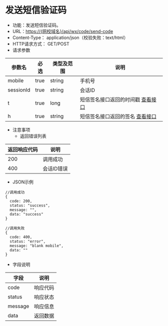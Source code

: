 # 发送短信验证码

* 功能：发送短信验证码。
* URL：[https://{网校域名}/api/wx/code/send-code](https://{网校域名}/api/wx/code/send-code)
* Content-Type： application/json（校验失败：text/html）
* HTTP请求方式： GET/POST
* 请求参数

| 参数名 | 必选 | 类型及范围 | 说明 |
| --- | --- | --- | --- |
| mobile | true | string | 手机号 |
| sessionId | true | string | 会话ID |
| t | true | long | 短信签名接口返回的时间戳 [查看接口](code_sign.md)|
| h | true | string | 短信签名接口返回的签名 [查看接口](code_sign.md)|

* 注意事项
  * 返回错误列表

| 返回响应代码 | 说明 |
| --- | --- |
| 200 | 调用成功 |
| 400 |	会话ID错误 |

* JSON示例

```
//调用成功
{
  code: 200,
  status: "success",
  message: "",
  data: "success"
}

```
```
//调用失败
{
  code: 400,
  status: "error",
  message: "blank mobile",
  data: ""
}

```

* 字段说明

| 字段 | 说明 |
| --- | --- |
| code | 响应代码 |
| status | 响应状态 |
| message | 响应信息 |
| data | 返回数据 |

